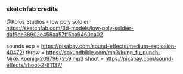### sketchfab credits

@Kolos Studios - low poly soldier \
https://sketchfab.com/3d-models/low-poly-soldier-daf5de38902e458aa57ff5ba9460ca02

sounds
exp = https://pixabay.com/sound-effects/medium-explosion-40472/
throw = https://soxundbible.com/mp3/kung_fu_punch-Mike_Koenig-2097967259.mp3
shoot = https://pixabay.com/sound-effects/shoot-2-81137/
